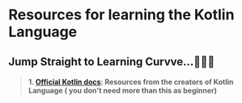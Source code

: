 # Resources for learning the Kotlin Language

## Jump Straight to Learning Curvve...🏃‍♀️‍➡️

> #### 1. [Official Kotlin docs](https://kotlinlang.org/docs/getting-started.html): Resources from the creators of Kotlin Language ( you don't need more than this as beginner)
 
